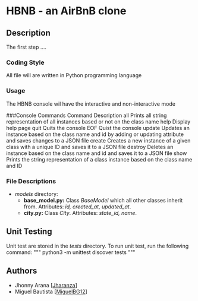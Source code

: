 # HBNB - an AirBnB clone

## Description

The first step ....

### Coding Style
All file will are written in Python programming language

### Usage
The HBNB console wil have the interactive and non-interactive mode

###Console Commands
Command	Description
all Prints all string representation of all instances based or not on the class name
help Display help page
quit Quits the console
EOF Quist the console
update Updates an instance based on the class name and id by adding or updating attribute and saves changes to a JSON file
create <class> Creates a new instance of a given class with a unique ID and saves it to a JSON file
destroy <class> <id> Deletes an instance based on the class name and id and saves it to a JSON file
show <class> <id> Prints the string representation of a class instance based on the class name and ID

### File Descriptions
- *models* directory:
  - **base_model.py:** Class *BaseModel* which all other classes inherit from. Attributes: *id, created_at, updated_at*.
  - **city.py:** Class *City*. Attributes: *state_id, name*.
## Unit Testing
Unit test are stored in the *tests* directory. To run unit test, run the following command:
"""
python3 -m unittest discover tests
"""

## Authors
- Jhonny Arana [[Jharanza](https://github.com/Jharanza)]
- Miguel Bautista [[MiguelBG12](https://github.com/MiguelBG12)]
